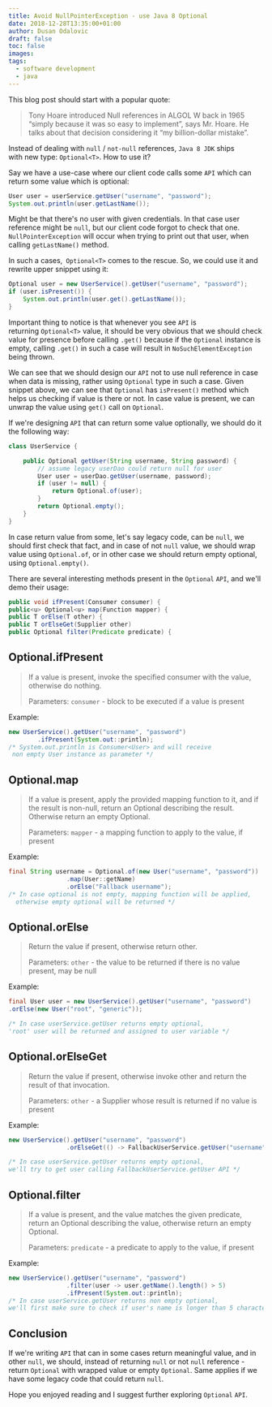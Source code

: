 ```yaml
---
title: Avoid NullPointerException - use Java 8 Optional
date: 2018-12-28T13:35:00+01:00
author: Dusan Odalovic
draft: false
toc: false
images:
tags:
  - software development
  - java
---
```


This blog post should start with a popular quote:

> Tony Hoare introduced Null references in ALGOL W back in 1965 “simply because it was so easy to implement”, says Mr. Hoare. He talks about that 
>decision considering it “my billion-dollar mistake”.

Instead of dealing with `null` / `not-null` references, `Java 8 JDK` ships with new type: `Optional<T>`. How to use it?

Say we have a use-case where our client code calls some `API` which can return some value which is optional:

```java
User user = userService.getUser("username", "password");
System.out.println(user.getLastName());
```

Might be that there's no user with given credentials. In that case user reference might be `null`, but our client code forgot to check that one. 
`NullPointerException` will occur when trying to print out that user, when calling `getLastName()` method.

In such a cases,` Optional<T>` comes to the rescue. So, we could use it and rewrite upper snippet using it:

```java
Optional user = new UserService().getUser("username", "password");
if (user.isPresent()) {
    System.out.println(user.get().getLastName());
}
```

Important thing to notice is that whenever you see `API` is returning `Optional<T>` value, it should be very obvious that we should check value 
for presence before calling `.get()` because if the `Optional` instance is empty, calling `.get()` in such a case will result in `NoSuchElementException` 
being thrown.

We can see that we should design our `API` not to use null reference in case when data is missing, rather using `Optional` type in such a case. 
Given snippet above, we can see that `Optional` has `isPresent()` method which helps us checking if value is there or not. In case value is present, 
we can unwrap the value using `get()` call on `Optional`.

If we're designing `API` that can return some value optionally, we should do it the following way:

```java
class UserService {

    public Optional getUser(String username, String password) {
        // assume legacy userDao could return null for user
        User user = userDao.getUser(username, password);
        if (user != null) {
            return Optional.of(user);
        }
        return Optional.empty();
    }
}
```

In case return value from some, let's say legacy code, can be `null`, we should first check that fact, and in case of not `null` value, we should 
wrap value using `Optional.of`, or in other case we should return empty optional, using `Optional.empty()`.

There are several interesting methods present in the `Optional` `API`, and we'll demo their usage:

```java
public void ifPresent(Consumer consumer) {
public<u> Optional<u> map(Function mapper) {
public T orElse(T other) {
public T orElseGet(Supplier other)
public Optional filter(Predicate predicate) {
```

## Optional.ifPresent

> If a value is present, invoke the specified consumer with the value, otherwise do nothing.
> 
> Parameters:
> `consumer` - block to be executed if a value is present

Example:

```java
new UserService().getUser("username", "password")
        .ifPresent(System.out::println);
/* System.out.println is Consumer<User> and will receive
 non empty User instance as parameter */
```

## Optional.map

> If a value is present, apply the provided mapping function to it, and if the result is non-null, return an Optional describing the result. 
> Otherwise return an empty Optional.
>
> Parameters:
> `mapper` - a mapping function to apply to the value, if present

Example:

```java
final String username = Optional.of(new User("username", "password"))
                .map(User::getName)
                .orElse("Fallback username");
/* In case optional is not empty, mapping function will be applied,
  otherwise empty optional will be returned */
```

## Optional.orElse

> Return the value if present, otherwise return other.
>
> Parameters:
> `other` - the value to be returned if there is no value present, may be null

Example:

```java
final User user = new UserService().getUser("username", "password")
.orElse(new User("root", "generic"));

/* In case userService.getUser returns empty optional,
'root' user will be returned and assigned to user variable */
```

## Optional.orElseGet

> Return the value if present, otherwise invoke other and return the result of that invocation.
> 
> Parameters:
> `other` - a Supplier whose result is returned if no value is present

Example:

```java
new UserService().getUser("username", "password")
                .orElseGet(() -> FallbackUserService.getUser("username", "password"));

/* In case userService.getUser returns empty optional,
we'll try to get user calling FallbackUserService.getUser API */
```

## Optional.filter

> If a value is present, and the value matches the given predicate, return an Optional describing the value, otherwise return an empty Optional.
> 
> Parameters:
> `predicate` - a predicate to apply to the value, if present

Example:

```java
new UserService().getUser("username", "password")
                .filter(user -> user.getName().length() > 5)
                .ifPresent(System.out::println);
/* In case userService.getUser returns non empty optional,
we'll first make sure to check if user's name is longer than 5 characters */
```

## Conclusion

If we're writing `API` that can in some cases return meaningful value, and in other `null`, we should, instead of returning `null` or not `null` 
reference - return `Optional` with wrapped value or empty `Optional`. Same applies if we have some legacy code that could return `null`.

Hope you enjoyed reading and I suggest further exploring `Optional` `API`.